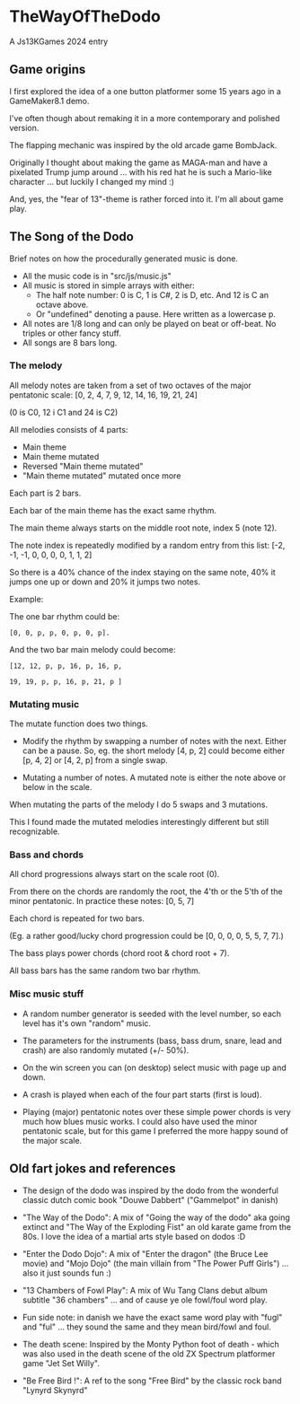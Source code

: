 # TheWayOfTheDodo
A Js13KGames 2024 entry

## Game origins

I first explored the idea of a one button platformer some 15 years ago in a GameMaker8.1 demo.

I've often though about remaking it in a more contemporary and polished version.

The flapping mechanic was inspired by the old arcade game BombJack.

Originally I thought about making the game as MAGA-man and have a pixelated Trump jump around ... with his red hat he is such a Mario-like character ... but luckily I changed my mind :)

And, yes, the "fear of 13"-theme is rather forced into it.  I'm all about game play.


## The Song of the Dodo

Brief notes on how the procedurally generated music is done.

- All the music code is in "src/js/music.js"
- All music is stored in simple arrays with either:
  - The half note number: 0 is C, 1 is C#, 2 is D, etc.  And 12 is C an octave above.
  - Or "undefined" denoting a pause.  Here written as a lowercase p.
- All notes are 1/8 long and can only be played on beat or off-beat.  No triples or other fancy stuff.
- All songs are 8 bars long.

### The melody

All melody notes are taken from a set of two octaves of the major pentatonic scale: [0, 2, 4, 7, 9, 12, 14, 16, 19, 21, 24]

(0 is C0, 12 i C1 and 24 is C2)

All melodies consists of 4 parts:
- Main theme
- Main theme mutated
- Reversed "Main theme mutated" 
- "Main theme mutated" mutated once more

Each part is 2 bars.

Each bar of the main theme has the exact same rhythm.

The main theme always starts on the middle root note, index 5 (note 12).

The note index is repeatedly modified by a random entry from this list: [-2, -1, -1, 0, 0, 0, 0, 1, 1, 2]

So there is a 40% chance of the index staying on the same note, 40% it jumps one up or down and 20% it jumps two notes.

Example:

The one bar rhythm could be: 

	[0, 0, p, p, 0, p, 0, p].

And the two bar main melody could become: 

	[12, 12, p, p, 16, p, 16, p,

	19, 19, p, p, 16, p, 21, p ]

### Mutating music

The mutate function does two things.

- Modify the rhythm by swapping a number of notes with the next.  Either can be a pause.  So, eg. the short melody [4, p, 2] could become either [p, 4, 2] or [4, 2, p] from a single swap.

- Mutating a number of notes.  A mutated note is either the note above or below in the scale.

When mutating the parts of the melody I do 5 swaps and 3 mutations.  

This I found made the mutated melodies interestingly different but still recognizable.

### Bass and chords
All chord progressions always start on the scale root (0).

From there on the chords are randomly the root, the 4'th or the 5'th of the minor pentatonic.  In practice these notes: [0, 5, 7]

Each chord is repeated for two bars.

(Eg. a rather good/lucky chord progression could be [0, 0, 0, 0, 5, 5, 7, 7].)

The bass plays power chords (chord root & chord root + 7).

All bass bars has the same random two bar rhythm.


### Misc music stuff

- A random number generator is seeded with the level number, so each level has it's own "random" music.

- The parameters for the instruments (bass, bass drum, snare, lead and crash) are also randomly mutated (+/- 50%).

- On the win screen you can (on desktop) select music with page up and down.  

- A crash is played when each of the four part starts (first is loud).

- Playing (major) pentatonic notes over these simple power chords is very much how blues music works.  I could also have used the minor pentatonic scale, but for this game I preferred the more happy sound of the major scale.

## Old fart jokes and references

- The design of the dodo was inspired by the dodo from the wonderful classic dutch comic book "Douwe Dabbert" ("Gammelpot" in danish)

- "The Way of the Dodo": A mix of "Going the way of the dodo" aka going extinct and "The Way of the Exploding Fist" an old karate game from the 80s.  I love the idea of a martial arts style based on dodos :D

- "Enter the Dodo Dojo": A mix of "Enter the dragon" (the Bruce Lee movie) and "Mojo Dojo" (the main villain from "The Power Puff Girls") ... also it just sounds fun :)

- "13 Chambers of Fowl Play": A mix of Wu Tang Clans debut album subtitle "36 chambers" ... and of cause ye ole fowl/foul word play.  

- Fun side note: in danish we have the exact same word play with "fugl" and "ful" ... they sound the same and they mean bird/fowl and foul.  

- The death scene: Inspired by the Monty Python foot of death - which was also used in the death scene of the old ZX Spectrum platformer game "Jet Set Willy".

- "Be Free Bird !": A ref to the song "Free Bird" by the classic rock band "Lynyrd Skynyrd"


